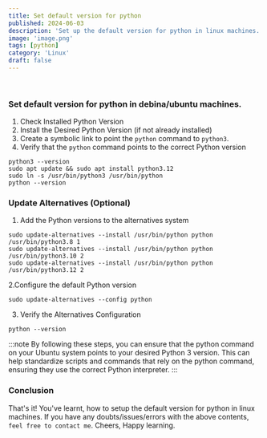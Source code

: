 ```yaml
---
title: Set default version for python
published: 2024-06-03
description: 'Set up the default version for python in linux machines.'
image: 'image.png'
tags: [python]
category: 'Linux'
draft: false
---
```

<br>

### Set default version for python in debina/ubuntu machines.
1. Check Installed Python Version
2. Install the Desired Python Version (if not already installed)
3. Create a symbolic link to point the `python` command to `python3`.
4. Verify that the `python` command points to the correct Python version

```shell
python3 --version
sudo apt update && sudo apt install python3.12
sudo ln -s /usr/bin/python3 /usr/bin/python
python --version
```

### Update Alternatives (Optional)

1. Add the Python versions to the alternatives system

```shell
sudo update-alternatives --install /usr/bin/python python /usr/bin/python3.8 1
sudo update-alternatives --install /usr/bin/python python /usr/bin/python3.10 2
sudo update-alternatives --install /usr/bin/python python /usr/bin/python3.12 2
```

2.Configure the default Python version

```shell
sudo update-alternatives --config python
```

3. Verify the Alternatives Configuration

```shell
python --version
```

:::note
By following these steps, you can ensure that the python command on your Ubuntu system points to your desired Python 3 version. This can help standardize scripts and commands that rely on the python command, ensuring they use the correct Python interpreter.
:::

### Conclusion
That's it! You've learnt, how to setup the default version for python in linux machines. If you have any doubts/issues/errors with the above contents, `feel free to contact me`. Cheers, Happy learning.